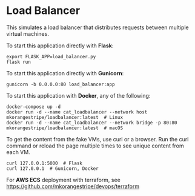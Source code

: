 # Load Balancer

This simulates a load balancer that distributes requests between multiple virtual machines.

To start this application directly with **Flask**:

```shell script
export FLASK_APP=load_balancer.py
flask run
```

To start this application directly with **Gunicorn**:
```shell script
gunicorn -b 0.0.0.0:80 load_balancer:app
```

To start this application with **Docker**, any of the following:

```shell script
docker-compose up -d
docker run -d --name cat_loadbalancer --network host mkorangestripe/loadbalancer:latest  # Linux
docker run -d --name cat_loadbalancer --network bridge -p 80:80 mkorangestripe/loadbalancer:latest  # macOS
```

To get the content from the fake VMs, use curl or a browser.  Run the curl command or reload the page multiple times to see unique content from each VM.

```shell script
curl 127.0.0.1:5000  # Flask
curl 127.0.0.1  # Gunicorn, Docker
```

For **AWS ECS** deployment with terraform, see https://github.com/mkorangestripe/devops/terraform
